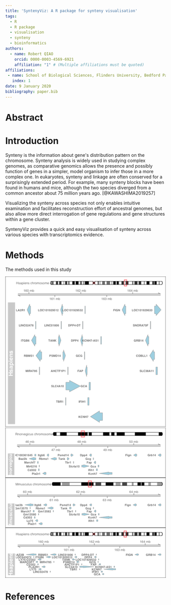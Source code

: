 ```yaml
---
title: 'SyntenyViz: A R package for synteny visualisation'
tags:
  - R
  - R package
  - visualisation
  - synteny
  - bioinformatics
authors:
  - name: Robert QIAO
    orcid: 0000-0003-4569-6921
    affiliation: "1" # (Multiple affiliations must be quoted)
affiliations:
 - name: School of Biological Sciences, Flinders University, Bedford Park, SA 5042, Australia
   index: 1
date: 9 January 2020
bibliography: paper.bib
---
```

# Abstract

# Introduction
Synteny is the information about gene's distribution pattern on the chromosome.
Synteny analysis is widely used in studying complex genomes, as comparative genomics allows the presence and possibly function of genes in a simpler, model organism to infer those in a more complex one. In eukaryotes, synteny and linkage are often conserved for a surprisingly extended period. For example, many synteny blocks have been found in humans and mice, although the two species diverged from a common ancestor about 75 million years ago. [@KAWASHIMA2019257]

Visualizing the synteny across species not only enables intuitive examination and facilitates reconstruction effort of ancestral genomes, but also allow more direct interrogation of gene regulations and gene structures within a gene cluster.

SyntenyViz provides a quick and easy visualisation of synteny across various species with transcriptomics evidence.

# Methods
The methods used in this study

![Single Synteny Plot](pics/Hsplot.png)
![Multiple Synteny Plot](pics/Msplot.png)
# References

